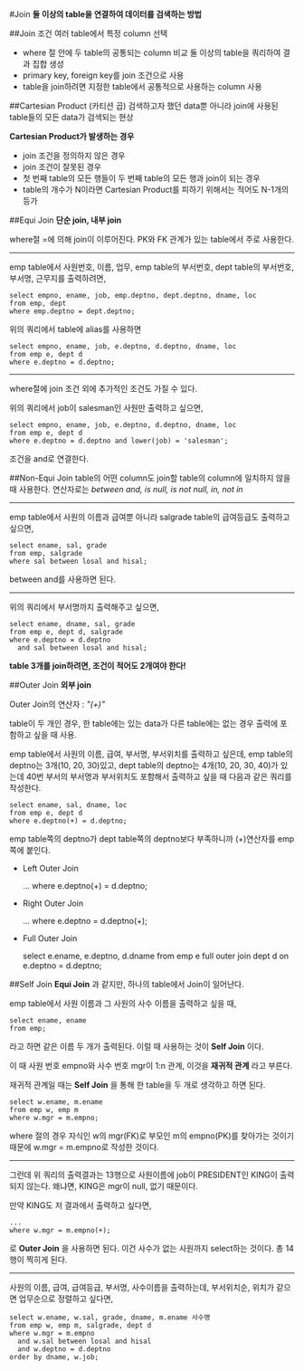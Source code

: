 #Join
**둘 이상의 table을 연결하여 데이터를 검색하는 방법**

##Join 조건
여러 table에서 특정 column 선택
- where 절 안에 두 table의 공통되는 column 비교
둘 이상의 table을 쿼리하여 결과 집합 생성
- primary key, foreign key를 join 조건으로 사용
- table을 join하려면 지정한 table에서 공통적으로 사용하는 column 사용

##Cartesian Product (카티션 곱)
검색하고자 했던 data뿐 아니라 join에 사용된 table들의 모든 data가 검색되는 현상

**Cartesian Product가 발생하는 경우**
- join 조건을 정의하지 않은 경우
- join 조건이 잘못된 경우
- 첫 번째 table의 모든 행들이 두 번째 table의 모든 행과 join이 되는 경우
- table의 개수가 N이라면 Cartesian Product를 피하기 위해서는 적어도 N-1개의 등가

##Equi Join
**단순 join, 내부 join**

where절 =에 의해 join이 이루어진다.
PK와 FK 관계가 있는 table에서 주로 사용한다.

----------------------------

emp table에서 사원번호, 이름, 업무, emp table의 부서번호, dept table의 부서번호, 부서명, 근무지를 출력하려면,

    select empno, ename, job, emp.deptno, dept.deptno, dname, loc
    from emp, dept
    where emp.deptno = dept.deptno;

위의 쿼리에서 table에 alias를 사용하면

    select empno, ename, job, e.deptno, d.deptno, dname, loc
    from emp e, dept d
    where e.deptno = d.deptno;

--------------------------------------

where절에 join 조건 외에 추가적인 조건도 가질 수 있다.

위의 쿼리에서 job이 salesman인 사원만 출력하고 싶으면,

    select empno, ename, job, e.deptno, d.deptno, dname, loc
    from emp e, dept d
    where e.deptno = d.deptno and lower(job) = 'salesman';

조건을 and로 연결한다.

##Non-Equi Join
table의 어떤 column도 join할 table의 column에 일치하지 않을 때 사용한다.
연산자로는 *between and, is null, is not null, in, not in*

--------------------------

emp table에서 사원의 이름과 급여뿐 아니라 salgrade table의 급여등급도 출력하고 싶으면,

    select ename, sal, grade
    from emp, salgrade
    where sal between losal and hisal;

between and를 사용하면 된다.

----------------------------

위의 쿼리에서 부서명까지 출력해주고 싶으면,

    select ename, dname, sal, grade
    from emp e, dept d, salgrade
    where e.deptno = d.deptno
      and sal between losal and hisal;

**table 3개를 join하려면, 조건이 적어도 2개여야 한다!**

##Outer Join
**외부 join**

Outer Join의 연산자 : *"(+)"*

table이 두 개인 경우, 한 table에는 있는 data가 다른 table에는 없는 경우 출력에 포함하고 싶을 때 사용.

emp table에서 사원의 이름, 급여, 부서명, 부서위치를 출력하고 싶은데, emp table의 deptno는 3개(10, 20, 30)있고, dept table의 deptno는 4개(10, 20, 30, 40)가 있는데 40번 부서의 부서명과 부서위치도 포함해서 출력하고 싶을 때 다음과 같은 쿼리를 작성한다.

    select ename, sal, dname, loc
    from emp e, dept d
    where e.deptno(+) = d.deptno;

emp table쪽의 deptno가 dept table쪽의 deptno보다 부족하니까 (+)연산자를 emp쪽에 붙인다.

- Left Outer Join

    ...
    where e.deptno(+) = d.deptno;

- Right Outer Join

    ...
    where e.deptno = d.deptno(+);

- Full Outer Join

    select e.ename, e.deptno, d.dname
    from emp e full outer join dept d on e.deptno = d.deptno;

##Self Join
**Equi Join** 과 같지만, 하나의 table에서 Join이 일어난다.

emp table에서 사원 이름과 그 사원의 사수 이름을 출력하고 싶을 때,

    select ename, ename
    from emp;

라고 하면 같은 이름 두 개가 출력된다.
이럴 때 사용하는 것이 **Self Join** 이다.

이 때 사원 번호 empno와 사수 번호 mgr이 1:n 관계, 이것을 **재귀적 관계** 라고 부른다.

재귀적 관계일 때는 **Self Join** 을 통해 한 table을 두 개로 생각하고 하면 된다.

    select w.ename, m.ename
    from emp w, emp m
    where w.mgr = m.empno;

where 절의 경우 자식인 w의 mgr(FK)로 부모인 m의 empno(PK)를 찾아가는 것이기 때문에 w.mgr = m.empno로 작성한 것이다.

-------------------------

그런데 위 쿼리의 출력결과는 13행으로 사원이름에 job이 PRESIDENT인 KING이 출력되지 않는다. 왜냐면, KING은 mgr이 null, 없기 때문이다.

만약 KING도 저 결과에서 출력하고 싶다면,

    ...
    where w.mgr = m.empno(+);

로 **Outer Join** 을 사용하면 된다.
이건 사수가 없는 사원까지 select하는 것이다.
총 14행이 찍히게 된다.

------------------------------------

사원의 이름, 급여, 급여등급, 부서명, 사수이름을 출력하는데, 부서위치순, 위치가 같으면 업무순으로 정렬하고 싶다면,

    select w.ename, w.sal, grade, dname, m.ename 사수명
    from emp w, emp m, salgrade, dept d
    where w.mgr = m.empno
      and w.sal between losal and hisal
      and w.deptno = d.deptno
    order by dname, w.job;
